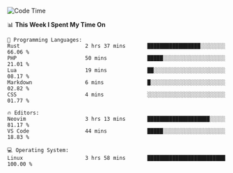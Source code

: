 <!-- [![Top Langs](https://github-readme-stats.vercel.app/api/top-langs/?username=gagahsyuja&theme=dracula&hide_border=true&border_radius=7)](https://github.com/anuraghazra/github-readme-stats) -->

<!--START_SECTION:waka-->
![Code Time](http://img.shields.io/badge/Code%20Time-267%20hrs%2026%20mins-blue)

📊 **This Week I Spent My Time On** 

```text
💬 Programming Languages: 
Rust                     2 hrs 37 mins       █████████████████░░░░░░░░   66.06 % 
PHP                      50 mins             █████░░░░░░░░░░░░░░░░░░░░   21.01 % 
Lua                      19 mins             ██░░░░░░░░░░░░░░░░░░░░░░░   08.17 % 
Markdown                 6 mins              █░░░░░░░░░░░░░░░░░░░░░░░░   02.82 % 
CSS                      4 mins              ░░░░░░░░░░░░░░░░░░░░░░░░░   01.77 % 

🔥 Editors: 
Neovim                   3 hrs 13 mins       ████████████████████░░░░░   81.17 % 
VS Code                  44 mins             █████░░░░░░░░░░░░░░░░░░░░   18.83 % 

💻 Operating System: 
Linux                    3 hrs 58 mins       █████████████████████████   100.00 % 
```


<!--END_SECTION:waka-->
